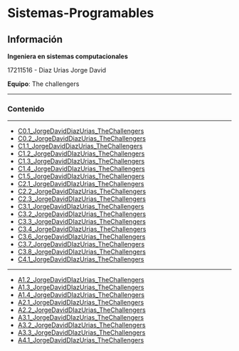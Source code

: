 # Sistemas-Programables

## **Información**
**Ingeniera en sistemas computacionales**

17211516 - Diaz Urias Jorge David

**Equipo**: The challengers



___
###  Contenido
___

- [C0.1_JorgeDavidDiazUrias_TheChallengers](https://github.com/JDavidDiaz/Sistemas-Programables/blob/master/Blog/C0.1_JorgeDavidDiazUrias_TheChallengers.md)
- [C0.2_JorgeDavidDiazUrias_TheChallengers](https://github.com/JDavidDiaz/Sistemas-Programables/blob/master/Blog/C0.2_JorgeDavidDiazUrias_TheChallengers.md)
- [C1.1_JorgeDavidDiazUrias_TheChallengers](https://github.com/JDavidDiaz/Sistemas-Programables/blob/master/Blog/C1.1_JorgeDavidDiazUrias_TheChallengers.md)
- [C1.2_JorgeDavidDIazUrias_TheChallengers](https://github.com/JDavidDiaz/Sistemas-Programables/blob/master/Blog/C1.2_JorgeDavidDiazUrias_TheChallengers.md)
- [C1.3_JorgeDavidDIazUrias_TheChallengers](https://github.com/JDavidDiaz/Sistemas-Programables/blob/master/Blog/C1.3_JorgeDavidDiazUrias_TheChallengers.md)
- [C1.4_JorgeDavidDIazUrias_TheChallengers](https://github.com/JDavidDiaz/Sistemas-Programables/blob/master/Blog/C1.4_JorgeDavidDiazUrias_TheChallengers.md)
- [C1.5_JorgeDavidDIazUrias_TheChallengers](https://github.com/JDavidDiaz/Sistemas-Programables/blob/master/Blog/C1.5_JorgeDavidDiazUrias_TheChallengers.md)             
- [C2.1_JorgeDavidDIazUrias_TheChallengers](https://github.com/JDavidDiaz/Sistemas-Programables/blob/master/Blog/C2.1_JorgeDavidDiazUrias_TheChallengers.md) 
- [C2.2_JorgeDavidDIazUrias_TheChallengers](https://github.com/JDavidDiaz/Sistemas-Programables/blob/master/Blog/C2.2_JorgeDavidDiazUrias_TheChallengers.md) 
- [C2.3_JorgeDavidDIazUrias_TheChallengers](https://github.com/JDavidDiaz/Sistemas-Programables/blob/master/Blog/C2.3_JorgeDavidDiazUrias_TheChallengers.md)
- [C3.1_JorgeDavidDIazUrias_TheChallengers](https://github.com/JDavidDiaz/Sistemas-Programables/blob/master/Blog/C3.1_JorgeDavidDiazUrias_TheChallengers.md)
- [C3.2_JorgeDavidDIazUrias_TheChallengers](https://github.com/JDavidDiaz/Sistemas-Programables/blob/master/Blog/C3.2_JorgeDavidDiazUrias_TheChallengers.md)
- [C3.3_JorgeDavidDIazUrias_TheChallengers](https://github.com/JDavidDiaz/Sistemas-Programables/blob/master/Blog/C3.3_JorgeDavidDiazUrias_TheChallengers.md)
- [C3.4_JorgeDavidDIazUrias_TheChallengers](https://github.com/JDavidDiaz/Sistemas-Programables/blob/master/Blog/C3.4_JorgeDavidDiazUrias_TheChallengers.md)
- [C3.6_JorgeDavidDIazUrias_TheChallengers](https://github.com/JDavidDiaz/Sistemas-Programables/blob/master/Blog/C3.6_JorgeDavidDiazUrias_TheChallengers.md)
- [C3.7_JorgeDavidDIazUrias_TheChallengers](https://github.com/JDavidDiaz/Sistemas-Programables/blob/master/Blog/C3.7_JorgeDavidDiazUrias_TheChallengers.md)
- [C3.8_JorgeDavidDIazUrias_TheChallengers](https://github.com/JDavidDiaz/Sistemas-Programables/blob/master/Blog/C3.8_JorgeDavidDiazUrias_TheChallengers.md)
- [C4.1_JorgeDavidDIazUrias_TheChallengers](https://github.com/JDavidDiaz/Sistemas-Programables/blob/master/Blog/C4.1_JorgeDavidDiazUrias_TheChallengers.md)
___
- [A1.2_JorgeDavidDIazUrias_TheChallengers](https://github.com/JDavidDiaz/Sistemas-Programables/blob/master/Docs/A1.2_JorgeDavidDiazUrias_TheChallengers.md)
- [A1.3_JorgeDavidDIazUrias_TheChallengers](https://github.com/JDavidDiaz/Sistemas-Programables/blob/master/Docs/A1.3_JorgeDavidDiazUrias_TheChallengers.md) 
- [A1.4_JorgeDavidDIazUrias_TheChallengers](https://github.com/JDavidDiaz/Sistemas-Programables/blob/master/Docs/A1.4_JorgeDavidDiazUrias_TheChallengers.md) 
- [A2.1_JorgeDavidDIazUrias_TheChallengers](https://github.com/JDavidDiaz/Sistemas-Programables/blob/master/Docs/A2.1_JorgeDavidDiazUrias_TheChallengers.md) 
- [A2.2_JorgeDavidDIazUrias_TheChallengers](https://github.com/JDavidDiaz/Sistemas-Programables/blob/master/Docs/A2.2_JorgeDavidDiazUrias_TheChallengers.md) 
- [A3.1_JorgeDavidDIazUrias_TheChallengers](https://github.com/JDavidDiaz/Sistemas-Programables/blob/master/Docs/A3.1_JorgeDavidDiazUrias_TheChallengers.md) 
- [A3.2_JorgeDavidDIazUrias_TheChallengers](https://github.com/JDavidDiaz/Sistemas-Programables/blob/master/Docs/A3.2_JorgeDavidDiazUrias_TheChallengers.md) 
- [A3.3_JorgeDavidDIazUrias_TheChallengers](https://github.com/JDavidDiaz/Sistemas-Programables/blob/master/Docs/A3.3_JorgeDavidDiazUrias_TheChallengers.md) 
- [A4.1_JorgeDavidDIazUrias_TheChallengers](https://github.com/JDavidDiaz/Sistemas-Programables/blob/master/Docs/A4.1_JorgeDavidDiazUrias_TheChallengers.md) 

